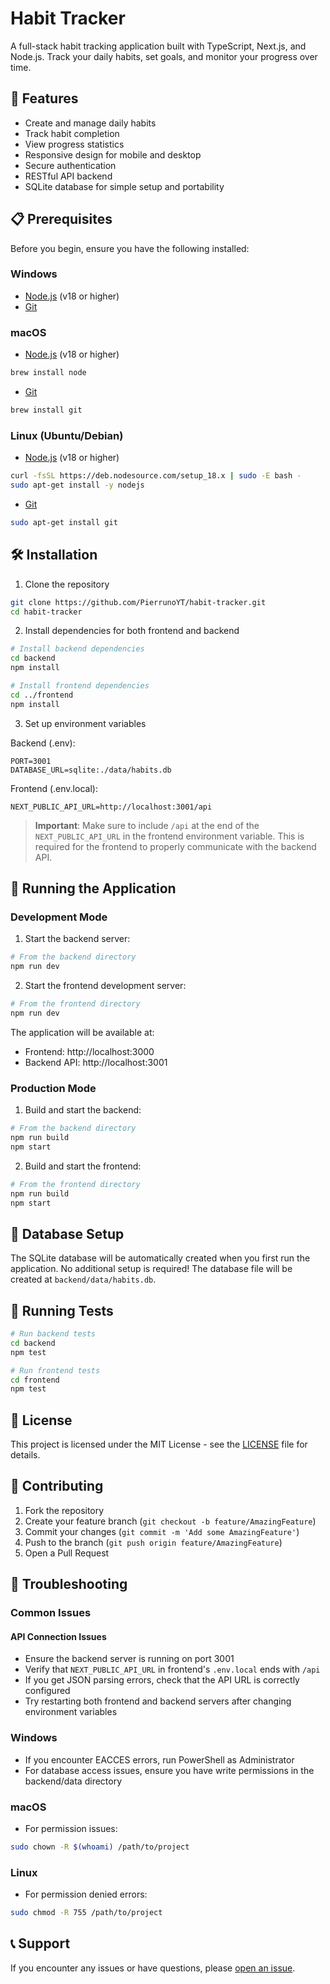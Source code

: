 # Habit Tracker

A full-stack habit tracking application built with TypeScript, Next.js, and Node.js. Track your daily habits, set goals, and monitor your progress over time.

## 🚀 Features

- Create and manage daily habits
- Track habit completion
- View progress statistics
- Responsive design for mobile and desktop
- Secure authentication
- RESTful API backend
- SQLite database for simple setup and portability

## 📋 Prerequisites

Before you begin, ensure you have the following installed:

### Windows
- [Node.js](https://nodejs.org/) (v18 or higher)
- [Git](https://git-scm.com/download/windows)

### macOS
- [Node.js](https://nodejs.org/) (v18 or higher)
```bash
brew install node
```
- [Git](https://git-scm.com/download/mac)
```bash
brew install git
```

### Linux (Ubuntu/Debian)
- [Node.js](https://nodejs.org/) (v18 or higher)
```bash
curl -fsSL https://deb.nodesource.com/setup_18.x | sudo -E bash -
sudo apt-get install -y nodejs
```
- [Git](https://git-scm.com/download/linux)
```bash
sudo apt-get install git
```

## 🛠️ Installation

1. Clone the repository
```bash
git clone https://github.com/PierrunoYT/habit-tracker.git
cd habit-tracker
```

2. Install dependencies for both frontend and backend

```bash
# Install backend dependencies
cd backend
npm install

# Install frontend dependencies
cd ../frontend
npm install
```

3. Set up environment variables

Backend (.env):
```env
PORT=3001
DATABASE_URL=sqlite:./data/habits.db
```

Frontend (.env.local):
```env
NEXT_PUBLIC_API_URL=http://localhost:3001/api
```

> **Important**: Make sure to include `/api` at the end of the `NEXT_PUBLIC_API_URL` in the frontend environment variable. This is required for the frontend to properly communicate with the backend API.

## 🚀 Running the Application

### Development Mode

1. Start the backend server:
```bash
# From the backend directory
npm run dev
```

2. Start the frontend development server:
```bash
# From the frontend directory
npm run dev
```

The application will be available at:
- Frontend: http://localhost:3000
- Backend API: http://localhost:3001

### Production Mode

1. Build and start the backend:
```bash
# From the backend directory
npm run build
npm start
```

2. Build and start the frontend:
```bash
# From the frontend directory
npm run build
npm start
```

## 🔧 Database Setup

The SQLite database will be automatically created when you first run the application. No additional setup is required! The database file will be created at `backend/data/habits.db`.

## 🧪 Running Tests

```bash
# Run backend tests
cd backend
npm test

# Run frontend tests
cd frontend
npm test
```

## 📝 License

This project is licensed under the MIT License - see the [LICENSE](LICENSE) file for details.

## 🤝 Contributing

1. Fork the repository
2. Create your feature branch (`git checkout -b feature/AmazingFeature`)
3. Commit your changes (`git commit -m 'Add some AmazingFeature'`)
4. Push to the branch (`git push origin feature/AmazingFeature`)
5. Open a Pull Request

## 🐛 Troubleshooting

### Common Issues

#### API Connection Issues
- Ensure the backend server is running on port 3001
- Verify that `NEXT_PUBLIC_API_URL` in frontend's `.env.local` ends with `/api`
- If you get JSON parsing errors, check that the API URL is correctly configured
- Try restarting both frontend and backend servers after changing environment variables

### Windows
- If you encounter EACCES errors, run PowerShell as Administrator
- For database access issues, ensure you have write permissions in the backend/data directory

### macOS
- For permission issues:
```bash
sudo chown -R $(whoami) /path/to/project
```

### Linux
- For permission denied errors:
```bash
sudo chmod -R 755 /path/to/project
```

## 📞 Support

If you encounter any issues or have questions, please [open an issue](https://github.com/PierrunoYT/habit-tracker/issues). 